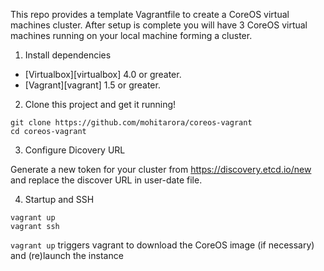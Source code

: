 This repo provides a template Vagrantfile to create a CoreOS virtual machines cluster. 
After setup is complete you will have 3 CoreOS virtual machines running on your local machine forming a cluster.

1) Install dependencies

* [Virtualbox][virtualbox] 4.0 or greater.
* [Vagrant][vagrant] 1.5 or greater.

2) Clone this project and get it running!

```
git clone https://github.com/mohitarora/coreos-vagrant
cd coreos-vagrant
```

3) Configure Dicovery URL

Generate a new token for your cluster from https://discovery.etcd.io/new and replace the discover URL in user-date file.


4) Startup and SSH

```
vagrant up
vagrant ssh
```

``vagrant up`` triggers vagrant to download the CoreOS image (if necessary) and (re)launch the instance